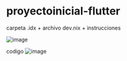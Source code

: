 # proyectoinicial-flutter
carpeta .idx + archivo dev.nix + instrucciones


![image](https://github.com/user-attachments/assets/b965a734-4e28-44e1-a057-c6f16ebcad79)

codigo
![image](https://github.com/user-attachments/assets/1453325a-454f-4e05-b5fc-4bfa1d2aca95)
